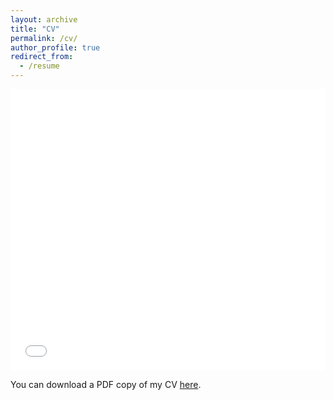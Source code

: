 ```yaml
---
layout: archive
title: "CV"
permalink: /cv/
author_profile: true
redirect_from:
  - /resume
---
```



<iframe src="/files/CV_WillMaslanka.pdf" width="100%" height="450" frameborder="no" border="0" marginwidth="0" marginheight="0"></iframe>

You can download a PDF copy of my CV [here](/files/CV_WillMaslanka.pdf).

